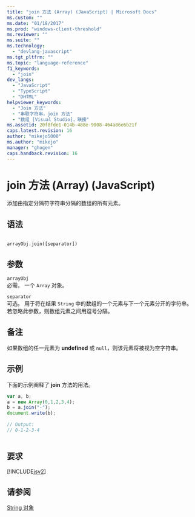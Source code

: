 ```yaml
---
title: "join 方法 (Array) (JavaScript) | Microsoft Docs"
ms.custom: ""
ms.date: "01/18/2017"
ms.prod: "windows-client-threshold"
ms.reviewer: ""
ms.suite: ""
ms.technology: 
  - "devlang-javascript"
ms.tgt_pltfrm: ""
ms.topic: "language-reference"
f1_keywords: 
  - "join"
dev_langs: 
  - "JavaScript"
  - "TypeScript"
  - "DHTML"
helpviewer_keywords: 
  - "Join 方法"
  - "串联字符串，join 方法"
  - "数组 [Visual Studio]，联接"
ms.assetid: 20f8fde1-014b-488e-9008-464a86e6b21f
caps.latest.revision: 16
author: "mikejo5000"
ms.author: "mikejo"
manager: "ghogen"
caps.handback.revision: 16
---
```

# join 方法 (Array) (JavaScript)
添加由指定分隔符字符串分隔的数组的所有元素。  
  
## 语法  
  
```  
  
arrayObj.join([separator])   
```  
  
## 参数  
 `arrayObj`  
 必需。  一个 `Array` 对象。  
  
 `separator`  
 可选。  用于将在结果 `String` 中的数组的一个元素与下一个元素分开的字符串。  若忽略此参数，则数组元素之间用逗号分隔。  
  
## 备注  
 如果数组的任一元素为 **undefined** 或 `null`，则该元素将被视为空字符串。  
  
## 示例  
 下面的示例阐释了 **join** 方法的用法。  
  
```javascript  
var a, b;  
a = new Array(0,1,2,3,4);  
b = a.join("-");  
document.write(b);  
  
// Output:  
// 0-1-2-3-4  
  
```  
  
## 要求  
 [!INCLUDE[jsv2](../../javascript/reference/includes/jsv2-md.md)]  
  
## 请参阅  
 [String 对象](../../javascript/reference/string-object-javascript.md)